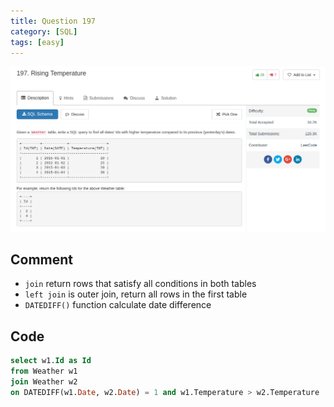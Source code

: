 ```yaml
---
title: Question 197
category: [SQL]
tags: [easy]
---
```


![Description](../Assets/Figure/question197.png)

## Comment

- `join` return rows that satisfy all conditions in both tables
- `left join` is outer join, return all rows in the first table
- `DATEDIFF()` function calculate date difference

## Code

```sql
select w1.Id as Id
from Weather w1
join Weather w2
on DATEDIFF(w1.Date, w2.Date) = 1 and w1.Temperature > w2.Temperature
```
